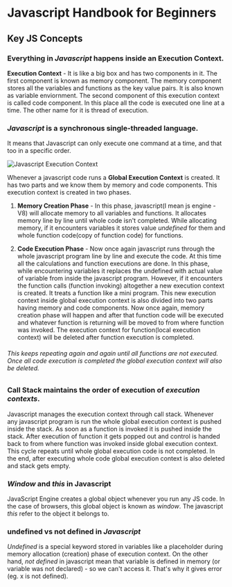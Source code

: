 # Javascript Handbook for Beginners
## Key JS Concepts

### Everything in *Javascript* happens inside an **Execution Context**.

**Execution Context** - It is like a big box and has two components in it. The first component is known as memory component. The memory component stores all the variables and functions as the key value pairs. It is also known as variable enviornment. The second component of this execution context is called code component. In this place all the code is executed one line at a time. The other name for it is thread of execution.

### *Javascript* is a synchronous single-threaded language.
It means that Javascript can only execute one command at a time, and that too in a specific order.

![Javascript Execution Context](https://miro.medium.com/max/700/1*CuL8xsqLb1GhpuHgmDKk0A.png)

Whenever a javascript code runs a **Global Execution Context** is created. It has two parts and we know them by memory and code components. This execution context is created in two phases.

1. **Memory Creation Phase** - In this phase, javascript(I mean js engine - V8) will allocate memory to all variables and functions. It allocates memory line by line until whole code isn't completed. While allocating memory, if it encounters variables it stores value *undefined* for them and whole function code(copy of function code) for functions.

2. **Code Execution Phase** - Now once again javascript runs through the whole javascript program line by line and execute the code. At this time all the calculations and function executions are done. In this phase, while encountering variables it replaces the undefined with actual value of variable from inside the javascript program. However, if it encounters the function calls (function invoking) altogether a new execution context is created. It treats a function like a mini program. This new execution context inside global execution context is also divided into two parts having memory and code components. Now once again, memory creation phase will happen and after that function code will be executed and whatever function is returning will be moved to from where function was invoked. The execution context for function(local execution context) will be deleted after function execution is completed.

###### This keeps repeating again and again until all functions are not executed. Once all code execution is completed the global execution context will also be deleted.

### Call Stack maintains the order of execution of *execution contexts*.

Javascript manages the execution context through call stack. Whenever any javascript program is run the whole global execution context is pushed inside the stack. As soon as a function is invoked it is pushed inside the stack. After execution of function it gets popped out and control is handed back to from where function was invoked inside global execution context. This cycle repeats until whole global execution code is not completed. In the end, after executing whole code global execution context is also deleted and stack gets empty.

### *Window* and *this* in Javascript
JavaScript Engine creates a global object whenever you run any JS code. In the case of browsers, this global object is known as *window*. The javascript *this* refer to the object it belongs to.

### undefined vs not defined in *Javascript*
*Undefined* is a special keyword stored in variables like a placeholder during memory allocation (creation) phase of execution context. On the other hand, *not defined* in javascript mean that variable is defined in memory (or variable was not declared) - so we can't access it. That's why it gives error (eg. x is not defined).
